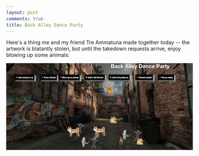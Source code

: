 ```yaml
---
layout: post
comments: true
title: Back Alley Dance Party
---
```


Here's a thing me and my friend Tre Ammatuna made together today -- the artwork is blatantly stolen, but until the takedown requests arrive, enjoy blowing up some animals:

[![Back Alley Dance Party](/blog/assets/backalley.png)](/catparty/dancefloor.html)
